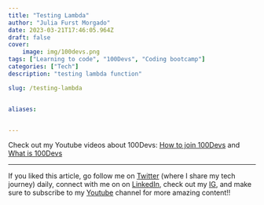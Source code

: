 ```yaml
---
title: "Testing Lambda"
author: "Julia Furst Morgado"
date: 2023-03-21T17:46:05.964Z
draft: false
cover:
    image: img/100devs.png
tags: ["Learning to code", "100Devs", "Coding bootcamp"]
categories: ["Tech"]
description: "testing lambda function"

slug: /testing-lambda


aliases:


---
```


Check out my Youtube videos about 100Devs: [How to join 100Devs](https://www.youtube.com/watch?v=MhUAKpF47GU) and [What is 100Devs](https://www.youtube.com/watch?v=HHAXlDu49rE)



***
If you liked this article, go follow me on [Twitter](https://twitter.com/juliafmorgado) (where I share my tech journey) daily, connect with me on on [LinkedIn](https://www.linkedin.com/in/juliafmorgado/), check out my [IG](https://www.instagram.com/juliafmorgado/), and make sure to subscribe to my [Youtube](https://www.youtube.com/c/JuliaFMorgado) channel for more amazing content!!
